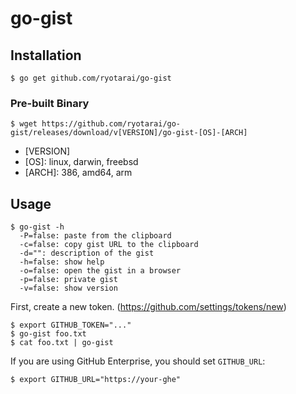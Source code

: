 # go-gist
## Installation
```
$ go get github.com/ryotarai/go-gist
```

### Pre-built Binary
```
$ wget https://github.com/ryotarai/go-gist/releases/download/v[VERSION]/go-gist-[OS]-[ARCH]
```

* [VERSION]
* [OS]: linux, darwin, freebsd
* [ARCH]: 386, amd64, arm

## Usage
```
$ go-gist -h
  -P=false: paste from the clipboard
  -c=false: copy gist URL to the clipboard
  -d="": description of the gist
  -h=false: show help
  -o=false: open the gist in a browser
  -p=false: private gist
  -v=false: show version
```

First, create a new token. (https://github.com/settings/tokens/new)

```
$ export GITHUB_TOKEN="..."
$ go-gist foo.txt
$ cat foo.txt | go-gist
```

If you are using GitHub Enterprise, you should set `GITHUB_URL`:

```
$ export GITHUB_URL="https://your-ghe"
```


